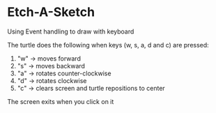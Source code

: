 # Etch-A-Sketch
Using Event handling to draw with keyboard

The turtle does the following when keys (w, s, a, d and c) are pressed:
1) "w" -> moves forward
2) "s" -> moves backward
3) "a" -> rotates counter-clockwise
4) "d" -> rotates clockwise
5) "c" -> clears screen and turtle repositions to center

The screen exits when you click on it
